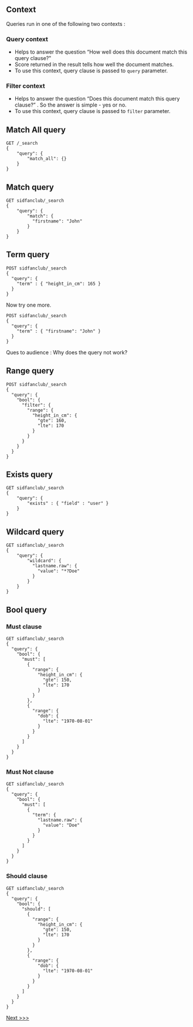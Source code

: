 ## Context
Queries run in one of the following two contexts :
### Query context
- Helps to answer the question “How well does this document match this query clause?"
- Score returned in the result tells how well the document matches.
- To use this context, query clause is passed to `query` parameter.
### Filter context
- Helps to answer the question “Does this document match this query clause?” . So the answer is simple - yes or no.
- To use this context, query clause is passed to `filter` parameter.

## Match All query
```
GET /_search
{
    "query": {
        "match_all": {}
    }
}
```

## Match query
```
GET sidfanclub/_search
{
    "query": {
        "match": {
          "firstname": "John"
        }
    }
}
```

## Term query
```
POST sidfanclub/_search
{
  "query": {
    "term" : { "height_in_cm": 165 }
  }
}
```

Now try one more.

```
POST sidfanclub/_search
{
  "query": {
    "term" : { "firstname": "John" }
  }
}
```
Ques to audience : Why does the query not work?


## Range query
```
POST sidfanclub/_search
{
  "query": {
    "bool": {
      "filter": {
        "range": {
          "height_in_cm": {
            "gte": 160,
            "lte": 170
          }
        }
      }
    }
  }
}
```

## Exists query
```
GET sidfanclub/_search
{
    "query": {
        "exists" : { "field" : "user" }
    }
}
```

## Wildcard query
```
GET sidfanclub/_search
{
    "query": {
        "wildcard": {
          "lastname.raw": {
            "value": "*?Doe"
          }
        }
    }
}
```

## Bool query
### Must clause
```
GET sidfanclub/_search
{
  "query": {
    "bool": {
      "must": [
        {
          "range": {
            "height_in_cm": {
              "gte": 150,
              "lte": 170
            }
          }
        },
        {
          "range": {
            "dob": {
              "lte": "1970-08-01"
            }
          }
        }
      ]
    }
  }
}
```
### Must Not clause
```
GET sidfanclub/_search
{
  "query": {
    "bool": {
      "must": [
        {
          "term": {
            "lastname.raw": {
              "value": "Doe"
            }
          }
        }
      ]
    }
  }
}
```
### Should clause
```
GET sidfanclub/_search
{
  "query": {
    "bool": {
      "should": [
        {
          "range": {
            "height_in_cm": {
              "gte": 150,
              "lte": 170
            }
          }
        },
        {
          "range": {
            "dob": {
              "lte": "1970-08-01"
            }
          }
        }
      ]
    }
  }
}
```

[Next >>>](04-aggregation.md)